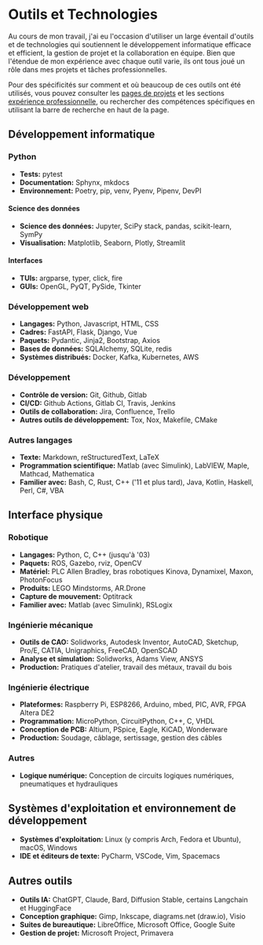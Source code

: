 # Outils et Technologies
Au cours de mon travail, j'ai eu l'occasion d'utiliser un large éventail d'outils et de technologies qui soutiennent le développement informatique efficace et efficient, la gestion de projet et la collaboration en équipe.
Bien que l'étendue de mon expérience avec chaque outil varie, ils ont tous joué un rôle dans mes projets et tâches professionnelles.

Pour des spécificités sur comment et où beaucoup de ces outils ont été utilisés,
vous pouvez consulter les [pages de projets](../projects/index.md) et les sections [expérience professionnelle](../work_experience/index.md),
ou rechercher des compétences spécifiques en utilisant la barre de recherche en haut de la page.

## Développement informatique
### Python
- **Tests:** pytest
- **Documentation:** Sphynx, mkdocs
- **Environnement:** Poetry, pip, venv, Pyenv, Pipenv, DevPI
#### Science des données
- **Science des données:** Jupyter, SciPy stack, pandas, scikit-learn, SymPy
- **Visualisation:** Matplotlib, Seaborn, Plotly, Streamlit
#### Interfaces
- **TUIs:** argparse, typer, click, fire
- **GUIs:** OpenGL, PyQT, PySide, Tkinter
### Développement web
- **Langages:** Python, Javascript, HTML, CSS
- **Cadres:** FastAPI, Flask, Django, Vue
- **Paquets:** Pydantic, Jinja2, Bootstrap, Axios
- **Bases de données:** SQLAlchemy, SQLite, redis
- **Systèmes distribués:** Docker, Kafka, Kubernetes, AWS
### Développement
- **Contrôle de version:** Git, Github, Gitlab
- **CI/CD:** Github Actions, Gitlab CI, Travis, Jenkins
- **Outils de collaboration:** Jira, Confluence, Trello
- **Autres outils de développement:** Tox, Nox, Makefile, CMake
### Autres langages
- **Texte:** Markdown, reStructuredText, LaTeX
- **Programmation scientifique:** Matlab (avec Simulink), LabVIEW, Maple, Mathcad, Mathematica
- **Familier avec:** Bash, C, Rust, C++ ('11 et plus tard), Java, Kotlin, Haskell, Perl, C#, VBA

## Interface physique
### Robotique
- **Langages:** Python, C, C++ (jusqu'à '03)
- **Paquets:** ROS, Gazebo, rviz, OpenCV
- **Matériel:** PLC Allen Bradley, bras robotiques Kinova, Dynamixel, Maxon, PhotonFocus
- **Produits:** LEGO Mindstorms, AR.Drone
- **Capture de mouvement:** Optitrack
- **Familier avec:** Matlab (avec Simulink), RSLogix
### Ingénierie mécanique
- **Outils de CAO:** Solidworks, Autodesk Inventor, AutoCAD, Sketchup, Pro/E, CATIA, Unigraphics, FreeCAD, OpenSCAD
- **Analyse et simulation:** Solidworks, Adams View, ANSYS
- **Production:** Pratiques d'atelier, travail des métaux, travail du bois
### Ingénierie électrique
- **Plateformes:** Raspberry Pi, ESP8266, Arduino, mbed, PIC, AVR, FPGA Altera DE2
- **Programmation:** MicroPython, CircuitPython, C++, C, VHDL
- **Conception de PCB:** Altium, PSpice, Eagle, KiCAD, Wonderware
- **Production:** Soudage, câblage, sertissage, gestion des câbles
### Autres
- **Logique numérique:** Conception de circuits logiques numériques, pneumatiques et hydrauliques

## Systèmes d'exploitation et environnement de développement
- **Systèmes d'exploitation:** Linux (y compris Arch, Fedora et Ubuntu), macOS, Windows
- **IDE et éditeurs de texte:** PyCharm, VSCode, Vim, Spacemacs

## Autres outils
- **Outils IA:** ChatGPT, Claude, Bard, Diffusion Stable, certains Langchain et HuggingFace
- **Conception graphique:** Gimp, Inkscape, diagrams.net (draw.io), Visio
- **Suites de bureautique:** LibreOffice, Microsoft Office, Google Suite
- **Gestion de projet:** Microsoft Project, Primavera
